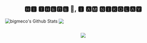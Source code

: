<h2 align='center'>🅷🅸 🆃🅷🅴🆁🅴 👋, 🅸 🅰🅼 🅽🅸🅺🅾🅻🅰🆈</h2>

<img align="center" alt="bigmeco's Github Stats" src="https://github-readme-stats.vercel.app/api?username=bigmeco&show_icons=true&include_all_commits=true&count_private=true&text_color=30a14e&&title_color=216e39&icon_color=40c463&hide_border=true" />
<img align="center" src="https://github-readme-stats.anuraghazra1.vercel.app/api/top-langs/?username=bigmeco&layout=compact&card_width=445&hide=JavaScript,HTML&text_color=216e39&&title_color=216e39&hide_border=true" />
   
<h2 align='center'>
<img align="center" src=https://spotify-github-profile.vercel.app/api/view?uid=pn6tdyaa7rzfi37unwvwcv1nv&cover_image=true)](https://spotify-github-profile.vercel.app/api/view?uid=pn6tdyaa7rzfi37unwvwcv1nv&redirect=true/>
</h2>
